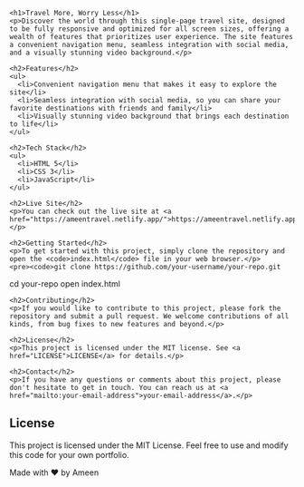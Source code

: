 
    <h1>Travel More, Worry Less</h1>
    <p>Discover the world through this single-page travel site, designed to be fully responsive and optimized for all screen sizes, offering a wealth of features that prioritizes user experience. The site features a convenient navigation menu, seamless integration with social media, and a visually stunning video background.</p>
    
    <h2>Features</h2>
    <ul>
      <li>Convenient navigation menu that makes it easy to explore the site</li>
      <li>Seamless integration with social media, so you can share your favorite destinations with friends and family</li>
      <li>Visually stunning video background that brings each destination to life</li>
    </ul>
    
    <h2>Tech Stack</h2>
    <ul>
      <li>HTML 5</li>
      <li>CSS 3</li>
      <li>JavaScript</li>
    </ul>
    
    <h2>Live Site</h2>
    <p>You can check out the live site at <a href="https://ameentravel.netlify.app/">https://ameentravel.netlify.app/</a>.</p>
    
    <h2>Getting Started</h2>
    <p>To get started with this project, simply clone the repository and open the <code>index.html</code> file in your web browser.</p>
    <pre><code>git clone https://github.com/your-username/your-repo.git
cd your-repo
open index.html</code></pre>
    
    <h2>Contributing</h2>
    <p>If you would like to contribute to this project, please fork the repository and submit a pull request. We welcome contributions of all kinds, from bug fixes to new features and beyond.</p>
    
    <h2>License</h2>
    <p>This project is licensed under the MIT license. See <a href="LICENSE">LICENSE</a> for details.</p>
    
    <h2>Contact</h2>
    <p>If you have any questions or comments about this project, please don't hesitate to get in touch. You can reach us at <a href="mailto:your-email-address">your-email-address</a>.</p>
    
    
<h2>License</h2>

<p>This project is licensed under the MIT License. Feel free to use and modify this code for your own portfolio.</p>

<p>Made with ❤ by Ameen</p>
